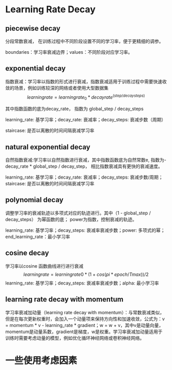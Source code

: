 # Learning Rate Decay



## piecewise decay

分段常数衰减， 在训练过程中不同阶段设置不同的学习率，便于更精细的调参。

boundaries：学习率衰减边界；values：不同阶段对应学习率。



## exponential decay

指数衰减：学习率以指数的形式进行衰减，指数衰减适用于训练过程中需要快速收敛的场景，例如训练较深的网络或者使用大型数据集
$$
learningrate = learningrate_0 * decayrate^{(step/decaysteps)}
$$


其中指数函数的底为decay_rate， 指数为 global_step / decay_steps

 learning_rate: 基学习率；decay_rate: 衰减率；decay_steps: 衰减步数（周期）

staircase: 是否以离散的时间间隔衰减学习率



## natural exponential decay

自然指数衰减:学习率以自然指数进行衰减，其中指数函数底为自然常数e, 指数为-decay_rate * global_step / decay_step， 相比指数衰减具有更快的衰减速度。

learning_rate: 基学习率；decay_rate: 衰减率；decay_steps: 衰减步数/周期；staircase: 是否以离散的时间间隔衰减学习率



## polynomial decay

调整学习率的衰减轨迹以多项式对应的轨迹进行。其中（1 - global_step / decay_steps） 为幂函数的底； power为指数，控制衰减的轨迹。

learning_rate: 基学习率；decay_steps: 衰减率衰减步数；power: 多项式的幂；end_learning_rate：最小学习率



## cosine decay

学习率以cosine 函数曲线进行进行衰减
$$
learningrate = learningrate0 * (1 + cos(pi * epoch / Tmax)) / 2
$$
learning_rate: 基学习率；decay_steps: 衰减率衰减步数；alpha: 最小学习率



## learning rate decay with  momentum

学习率衰减加动量（learning rate decay with  momentum）：与常数衰减类似，但是在每次更新权重时，会加入一个动量项来保持方向性和加速收敛，公式为：v = momentum * v -  learning_rate * gradient；w = w +  v，其中v是动量向量，momentum是动量系数，gradient是梯度，w是权重。学习率衰减加动量适用于训练时需要考虑动量的模型，例如优化循环神经网络或卷积神经网络。



# 一些使用考虑因素





